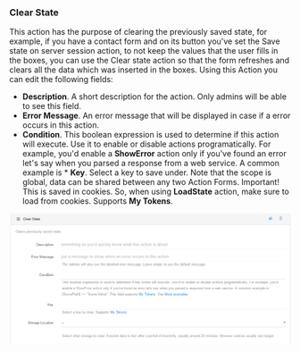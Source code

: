 ### Clear State

This action has the purpose of clearing the previously saved state, for example, if you have a contact form and on its button you've set the Save state on server session action, to not keep the values that the user fills in the boxes, you can use the Clear state action so that the form refreshes and clears all the data which was inserted in the boxes. Using this Action you can edit the following fields:

* **Description**. A short description for the action. Only admins will be able to see this field.
* **Error Message**. An error message that will be displayed in case if a error occurs in this action.
* **Condition**. This boolean expression is used to determine if this action will execute. Use it to enable or disable actions programatically. For example, you'd enable a **ShowError** action only if you've found an error let's say when you parsed a response from a web service. A common example is * **Key**. Select a key to save under. Note that the scope is global, data can be shared between any two Action Forms. Important! This is saved in cookies. So, when using **LoadState** action, make sure to load from cookies. Supports **My Tokens**.

![](clear-state.png)
